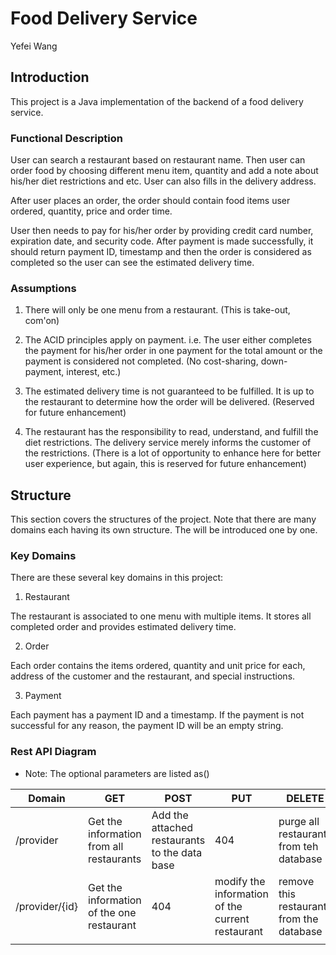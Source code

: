 # Food Delivery Service
Yefei Wang

## Introduction
This project is a Java implementation of the backend of a food delivery service. 

### Functional Description
User can search a restaurant based on restaurant name. Then user can order food by
choosing different menu item, quantity and add a note about his/her diet restrictions and etc.
User can also fills in the delivery address. 

After user places an order, the order should
contain food items user ordered, quantity, price and order time. 

User then needs to pay for
his/her order by providing credit card number, expiration date, and security code. After
payment is made successfully, it should return payment ID, timestamp and then the order is
considered as completed so the user can see the estimated delivery time. 

### Assumptions

1. There will only be one menu from a restaurant. (This is take-out, com'on)

2. The ACID principles apply on payment. 
i.e. The user either completes the payment for his/her order in one payment 
for the total amount or the payment is considered not completed. (No cost-sharing, down-payment, interest, etc.)

3. The estimated delivery time is not guaranteed to be fulfilled. 
It is up to the restaurant to determine how the order will be delivered. (Reserved for future enhancement)

4. The restaurant has the responsibility to read, understand, and fulfill the diet restrictions. The delivery service merely informs the customer of the restrictions.
(There is a lot of opportunity to enhance here for better user experience, but again, this is reserved for future enhancement)

## Structure

This section covers the structures of the project. Note that there are many domains each having its own structure. 
The will be introduced one by one.

### Key Domains 
There are these several key domains in this project:

1. Restaurant 

The restaurant is associated to one menu with multiple items. It stores all completed order and provides estimated delivery time.

2. Order 

Each order contains the items ordered, quantity and unit price for each, address of the customer and the restaurant, and special instructions.

3. Payment

Each payment has a payment ID and a timestamp. If the payment is not successful for any reason, the payment ID will be an empty string.

### Rest API Diagram
* Note: The optional parameters are listed as()


| Domain  	| GET |  POST	|  PUT	|  DELETE	|
|---	|---	|---	|---	|---	|
| /provider  	|Get the information from all restaurants  	| Add the attached restaurants to the data base  	|  404 	| purge all restaurants from teh database  	|
| /provider/{id}  	|  Get the information of the one restaurant 	| 404  	| modify the information of the current restaurant  	|  remove this restaurant from the database 	|
|   	|   	|   	|   	|   	|
